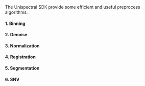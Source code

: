 The Unispectral SDK provide some efficient and useful preprocess algorithms.
#### 1. Binning
#### 2. Denoise
#### 3. Normalization
#### 4. Registration
#### 5. Segmentation
#### 6. SNV
